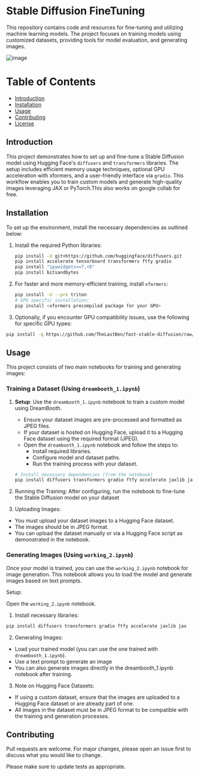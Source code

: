 # Stable Diffusion FineTuning 

This repository contains code and resources for fine-tuning and utilizing machine learning models. The project focuses on training models using customized datasets, providing tools for model evaluation, and generating images.

![image](https://github.com/user-attachments/assets/df9103b6-ed05-473f-b848-6947330d3b16)


# Table of Contents
- [Introduction](#introduction)
- [Installation](#installation)
- [Usage](#usage)
- [Contributing](#contributing)
- [License](#license)

## Introduction 
This project demonstrates how to set up and fine-tune a Stable Diffusion model using Hugging Face's `diffusers` and `transformers` libraries. The setup includes efficient memory usage techniques, optional GPU acceleration with xformers, and a user-friendly interface via `gradio`. This workflow enables you to train custom models and generate high-quality images leveraging JAX or PyTorch.This also works on google collab for free. 

## Installation
To set up the environment, install the necessary dependencies as outlined below:

1. Install the required Python libraries:
   ```bash
   pip install -U git+https://github.com/huggingface/diffusers.git
   pip install accelerate tensorboard transformers ftfy gradio
   pip install "ipywidgets>=7,<8"
   pip install bitsandbytes
   ```
2. For faster and more memory-efficient training, install `xformers`:
   ```bash
   pip install -U --pre triton
   # GPU specific installation:
   pip install <xformers precompiled package for your GPU>
   ```
3. Optionally, if you encounter GPU compatibility issues, use the following for specific GPU types:
   
```bash
pip install -q https://github.com/TheLastBen/fast-stable-diffusion/raw/main/precompiled/<your GPU type>/xformers-0.0.13.dev0-py3-none-any.whl
```


## Usage


This project consists of two main notebooks for training and generating images:

### Training a Dataset (Using `dreambooth_1.ipynb`)

1. **Setup**: Use the `dreambooth_1.ipynb` notebook to train a custom model using DreamBooth. 
   - Ensure your dataset images are pre-processed and formatted as JPEG files.
   - If your dataset is hosted on Hugging Face, upload it to a Hugging Face dataset using the required format (JPEG).
   - Open the `dreambooth_1.ipynb` notebook and follow the steps to:
     - Install required libraries.
     - Configure model and dataset paths.
     - Run the training process with your dataset.

   ```bash
   # Install necessary dependencies (from the notebook)
   pip install diffusers transformers gradio ftfy accelerate jaxlib jax

2. Running the Training: After configuring, run the notebook to fine-tune the Stable Diffusion model on your dataset
3. Uploading Images:

- You must upload your dataset images to a Hugging Face dataset.
- The images should be in JPEG format.
- You can upload the dataset manually or via a Hugging Face script as demonstrated in the notebook.

### Generating Images (Using `working_2.ipynb`)
Once your model is trained, you can use the `working_2.ipynb` notebook for image generation. This notebook allows you to load the model and generate images based on text prompts.

Setup:

Open the `working_2.ipynb` notebook.
1. Install necessary libraries:
```bash
pip install diffusers transformers gradio ftfy accelerate jaxlib jax
```
2. Generating Images:
- Load your trained model (you can use the one trained with `dreambooth_1.ipynb`).
- Use a text prompt to generate an image
- You can also generate images directly in the dreambooth_1.ipynb notebook after training.
3. Note on Hugging Face Datasets:
- If using a custom dataset, ensure that the images are uploaded to a Hugging Face dataset or are already part of one.
- All images in the dataset must be in JPEG format to be compatible with the training and generation processes.




## Contributing

Pull requests are welcome. For major changes, please open an issue first
to discuss what you would like to change.

Please make sure to update tests as appropriate.


